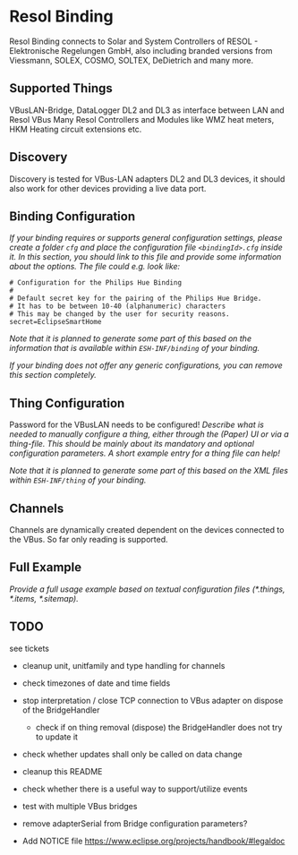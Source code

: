 # Resol Binding

Resol Binding connects to Solar and System Controllers of RESOL - Elektronische Regelungen GmbH, also including branded versions from Viessmann, SOLEX, COSMO, SOLTEX, DeDietrich and many more.

## Supported Things

VBusLAN-Bridge, DataLogger DL2 and DL3 as interface between LAN and Resol VBus
Many Resol Controllers and Modules like WMZ heat meters, HKM Heating circuit extensions etc.

## Discovery

Discovery is tested for VBus-LAN adapters DL2 and DL3 devices, it should also work for other devices providing a live data port.

## Binding Configuration

_If your binding requires or supports general configuration settings, please create a folder ```cfg``` and place the configuration file ```<bindingId>.cfg``` inside it. In this section, you should link to this file and provide some information about the options. The file could e.g. look like:_

```
# Configuration for the Philips Hue Binding
#
# Default secret key for the pairing of the Philips Hue Bridge.
# It has to be between 10-40 (alphanumeric) characters 
# This may be changed by the user for security reasons.
secret=EclipseSmartHome
```

_Note that it is planned to generate some part of this based on the information that is available within ```ESH-INF/binding``` of your binding._

_If your binding does not offer any generic configurations, you can remove this section completely._

## Thing Configuration

Password for the VBusLAN needs to be configured!
_Describe what is needed to manually configure a thing, either through the (Paper) UI or via a thing-file. This should be mainly about its mandatory and optional configuration parameters. A short example entry for a thing file can help!_

_Note that it is planned to generate some part of this based on the XML files within ```ESH-INF/thing``` of your binding._

## Channels

Channels are dynamically created dependent on the devices connected to the VBus. So far only reading is supported.

## Full Example

_Provide a full usage example based on textual configuration files (*.things, *.items, *.sitemap)._

## TODO
see tickets
- cleanup unit, unitfamily and type handling for channels
- check timezones of date and time fields
- stop interpretation / close TCP connection to VBus adapter on dispose of the BridgeHandler
  * check if on thing removal (dispose) the BridgeHandler does not try to update it
- check whether updates shall only be called on data change
- cleanup this README

- check whether there is a useful way to support/utilize events

- test with multiple VBus bridges
- remove adapterSerial from Bridge configuration parameters?

- Add NOTICE file https://www.eclipse.org/projects/handbook/#legaldoc
